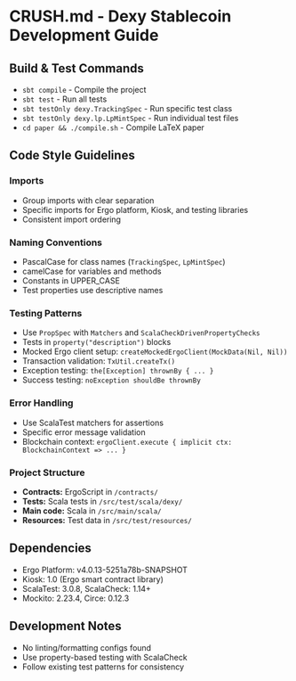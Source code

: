 # CRUSH.md - Dexy Stablecoin Development Guide

## Build & Test Commands
- `sbt compile` - Compile the project
- `sbt test` - Run all tests
- `sbt testOnly dexy.TrackingSpec` - Run specific test class
- `sbt testOnly dexy.lp.LpMintSpec` - Run individual test files
- `cd paper && ./compile.sh` - Compile LaTeX paper

## Code Style Guidelines

### Imports
- Group imports with clear separation
- Specific imports for Ergo platform, Kiosk, and testing libraries
- Consistent import ordering

### Naming Conventions
- PascalCase for class names (`TrackingSpec`, `LpMintSpec`)
- camelCase for variables and methods
- Constants in UPPER_CASE
- Test properties use descriptive names

### Testing Patterns
- Use `PropSpec` with `Matchers` and `ScalaCheckDrivenPropertyChecks`
- Tests in `property("description")` blocks
- Mocked Ergo client setup: `createMockedErgoClient(MockData(Nil, Nil))`
- Transaction validation: `TxUtil.createTx()`
- Exception testing: `the[Exception] thrownBy { ... }`
- Success testing: `noException shouldBe thrownBy`

### Error Handling
- Use ScalaTest matchers for assertions
- Specific error message validation
- Blockchain context: `ergoClient.execute { implicit ctx: BlockchainContext => ... }`

### Project Structure
- **Contracts:** ErgoScript in `/contracts/`
- **Tests:** Scala tests in `/src/test/scala/dexy/`
- **Main code:** Scala in `/src/main/scala/`
- **Resources:** Test data in `/src/test/resources/`

## Dependencies
- Ergo Platform: v4.0.13-5251a78b-SNAPSHOT
- Kiosk: 1.0 (Ergo smart contract library)
- ScalaTest: 3.0.8, ScalaCheck: 1.14+
- Mockito: 2.23.4, Circe: 0.12.3

## Development Notes
- No linting/formatting configs found
- Use property-based testing with ScalaCheck
- Follow existing test patterns for consistency